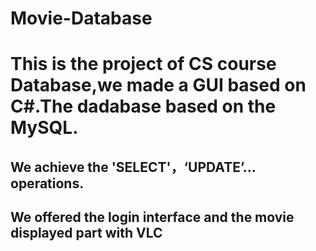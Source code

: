 # Movie-Database
# This is the project of CS course Database,we made a GUI based on C#.The dadabase based on the MySQL.
## We achieve the 'SELECT'，‘UPDATE’... operations.
## We offered the login interface and the movie displayed part with VLC
